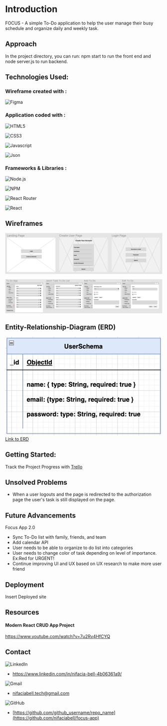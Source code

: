 # Introduction
FOCUS - A simple To-Do application to help the user manage their busy schedule and organize daily and weekly task. 

## Approach

In the project directory, you can run: npm start to run the front end and node server.js to run backend.

## Technologies Used:

### Wireframe created with :

![Figma](https://img.shields.io/badge/Figma-F24E1E?style=for-the-badge&logo=figma&logoColor=white)

### Application coded with :

![HTML5](https://img.shields.io/badge/HTML5-E34F26?style=for-the-badge&logo=html5&logoColor=white)

![CSS3](https://img.shields.io/badge/CSS3-1572B6?style=for-the-badge&logo=css3&logoColor=white)

![Javascript](https://img.shields.io/badge/JavaScript-323330?style=for-the-badge&logo=javascript&logoColor=F7DF1E)

![Json](https://img.shields.io/badge/json-5E5C5C?style=for-the-badge&logo=json&logoColor=white)


### Frameworks & Libraries :

![Node.js](https://img.shields.io/badge/Node.js-339933?style=for-the-badge&logo=nodedotjs&logoColor=white)

![NPM](https://img.shields.io/badge/npm-CB3837?style=for-the-badge&logo=npm&logoColor=white)

![React Router](https://img.shields.io/badge/React_Router-CA4245?style=for-the-badge&logo=react-router&logoColor=white)

![React](https://img.shields.io/badge/React-20232A?style=for-the-badge&logo=react&logoColor=61DAFB)



## Wireframes

 ![Wireframe](screenshots/Screen%20Shot%202023-04-27%20at%2011.46.30%20AM%20copy.png)

 ![Wireframe](screenshots/Screen%20Shot%202023-04-27%20at%2011.46.42%20AM%20copy.png)


## Entity-Relationship-Diagram (ERD)

![](screenshots/Screen%20Shot%202023-04-27%20at%202.22.31%20PM.png)
[Link to ERD](https://drive.google.com/file/d/1WI_tNrfUwubY0SIpaMfOVJSevJNhEp-A/view?usp=sharing)


## Getting Started:

Track the Project Progress with 
[Trello](https://trello.com/b/pRhIEN9I/mern-application)


## Unsolved Problems
* When a user logouts and the page is redirected to the authorization page the user's task is still displayed on the page. 

## Future Advancements
 Focus App 2.0 
 
 * Sync To-Do list with family, friends, and team
 * Add calendar API
 * User needs to be able to organize to do list into categories
 * User needs to change color of task depending on level of importance. Ex:Red for URGENT!
 * Continue improving UI and UX based on UX research to make more user friend


## Deployment

Insert Deployed site

## Resources
#### Modern React CRUD App Project 
https://www.youtube.com/watch?v=7u2Rv4HfCYQ

## Contact

![LinkedIn](https://img.shields.io/badge/linkedin-%230077B5.svg?style=for-the-badge&logo=linkedin&logoColor=white)
* https://www.linkedin.com/in/nifacia-bell-4b06361a9/ 

![Gmail](https://img.shields.io/badge/Gmail-D14836?style=for-the-badge&logo=gmail&logoColor=white) 
* nifaciabell.tech@gmail.com

![GitHub](https://img.shields.io/badge/github-%23121011.svg?style=for-the-badge&logo=github&logoColor=white)

* [https://github.com/github_username/repo_name](https://github.com/nifaciabell/focus-app)


